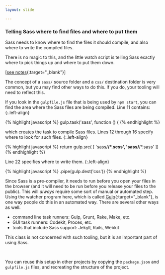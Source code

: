 ```yaml
---
layout: slide

---
```


### Telling Sass where to find files and where to put them

Sass needs to know where to find the files it should compile, and also
where to write the compiled files.

There is no magic to this, and the little watch script is telling Sass
exactly where to pick things up and where to put them down.

[[see notes](print.html/#telling-sass-where-to-find-files-and-where-to-put-them){:target="_blank"}]

<div class="notes">

The concept of a `sass/` source folder and a `css/` destination folder
is very common, but you may find other ways to do this. If you do,
your tooling will need to reflect this.


If you look in the `gulpfile.js` file that is being used by
`npm start`, you can find the area where the Sass files are being
compiled. Line 11 contains:
{:.left-align}


{% highlight javascript %}
gulp.task('sass', function () {
{% endhighlight %}



which creates the task to compile Sass files. Lines 12 through 16
specify where to look for such files.
{:.left-align}


{% highlight javascript %}
   return gulp.src(
       [
           'sass/**/*.scss',
           'sass/**/*.sass'
       ])
{% endhighlight %}



Line 22 specifies where to
write them.
{:.left-align}



{% highlight javascript %}
      .pipe(gulp.dest('css'))
{% endhighlight %}


Since Sass is a pre-compiler, it needs to run before you open your
files in the browser (and it will need to be run before you release
your files to the public). This will *always* require some sort of
manual or automated step. Using the watcher program here, which is
called [Gulp](https://gulpjs.com){:target="_blank"}, is one way people do this in an
automated way. There are several other ways as well.


* command line task runners: Gulp, Grunt, Rake, Make, etc.
* GUI task runners: Codekit, Proces, etc.
* tools that include Sass support: Jekyll, Rails, Webkit



This class is not concerned with such tooling, but it is an important
part of using Sass.

&nbsp;

You can reuse this setup in other projects by copying the
`package.json` and `gulpfile.js` files, and recreating the structure
of the project.

</div>
